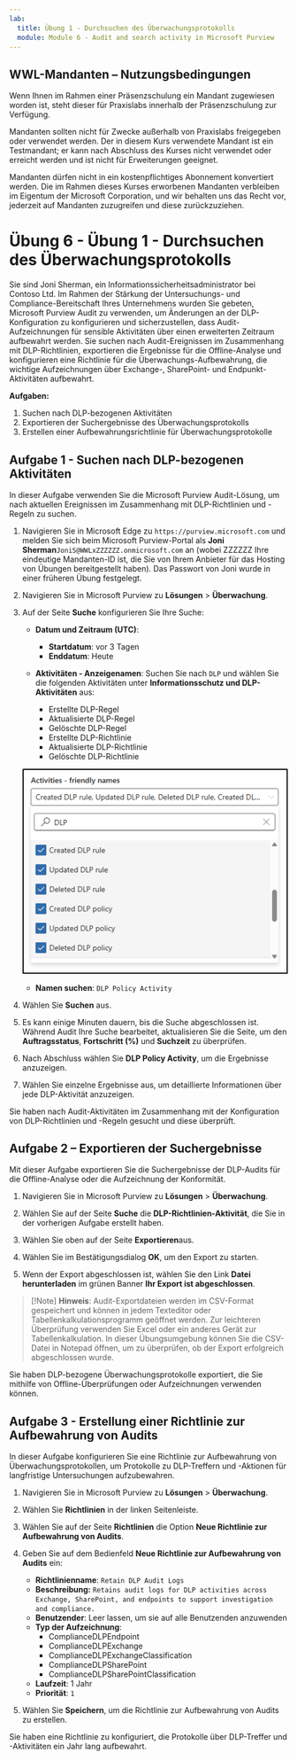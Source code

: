 ```yaml
---
lab:
  title: Übung 1 - Durchsuchen des Überwachungsprotokolls
  module: Module 6 - Audit and search activity in Microsoft Purview
---
```


## WWL-Mandanten – Nutzungsbedingungen

Wenn Ihnen im Rahmen einer Präsenzschulung ein Mandant zugewiesen worden ist, steht dieser für Praxislabs innerhalb der Präsenzschulung zur Verfügung.

Mandanten sollten nicht für Zwecke außerhalb von Praxislabs freigegeben oder verwendet werden. Der in diesem Kurs verwendete Mandant ist ein Testmandant; er kann nach Abschluss des Kurses nicht verwendet oder erreicht werden und ist nicht für Erweiterungen geeignet.

Mandanten dürfen nicht in ein kostenpflichtiges Abonnement konvertiert werden. Die im Rahmen dieses Kurses erworbenen Mandanten verbleiben im Eigentum der Microsoft Corporation, und wir behalten uns das Recht vor, jederzeit auf Mandanten zuzugreifen und diese zurückzuziehen.

# Übung 6 - Übung 1 - Durchsuchen des Überwachungsprotokolls

Sie sind Joni Sherman, ein Informationssicherheitsadministrator bei Contoso Ltd. Im Rahmen der Stärkung der Untersuchungs- und Compliance-Bereitschaft Ihres Unternehmens wurden Sie gebeten, Microsoft Purview Audit zu verwenden, um Änderungen an der DLP-Konfiguration zu konfigurieren und sicherzustellen, dass Audit-Aufzeichnungen für sensible Aktivitäten über einen erweiterten Zeitraum aufbewahrt werden. Sie suchen nach Audit-Ereignissen im Zusammenhang mit DLP-Richtlinien, exportieren die Ergebnisse für die Offline-Analyse und konfigurieren eine Richtlinie für die Überwachungs-Aufbewahrung, die wichtige Aufzeichnungen über Exchange-, SharePoint- und Endpunkt-Aktivitäten aufbewahrt.

**Aufgaben:**

1. Suchen nach DLP-bezogenen Aktivitäten
1. Exportieren der Suchergebnisse des Überwachungsprotokolls
1. Erstellen einer Aufbewahrungsrichtlinie für Überwachungsprotokolle

## Aufgabe 1 - Suchen nach DLP-bezogenen Aktivitäten

In dieser Aufgabe verwenden Sie die Microsoft Purview Audit-Lösung, um nach aktuellen Ereignissen im Zusammenhang mit DLP-Richtlinien und -Regeln zu suchen.

1. Navigieren Sie in Microsoft Edge zu `https://purview.microsoft.com` und melden Sie sich beim Microsoft Purview-Portal als **Joni Sherman**`JoniS@WWLxZZZZZZ.onmicrosoft.com` an (wobei ZZZZZZ Ihre eindeutige Mandanten-ID ist, die Sie von Ihrem Anbieter für das Hosting von Übungen bereitgestellt haben). Das Passwort von Joni wurde in einer früheren Übung festgelegt.

1. Navigieren Sie in Microsoft Purview zu **Lösungen** > **Überwachung**.

1. Auf der Seite **Suche** konfigurieren Sie Ihre Suche:

   - **Datum und Zeitraum (UTC)**:

     - **Startdatum**: vor 3 Tagen
     - **Enddatum**: Heute

   - **Aktivitäten - Anzeigenamen**: Suchen Sie nach `DLP` und wählen Sie die folgenden Aktivitäten unter **Informationsschutz und DLP-Aktivitäten** aus:

     - Erstellte DLP-Regel
     - Aktualisierte DLP-Regel
     - Gelöschte DLP-Regel
     - Erstellte DLP-Richtlinie
     - Aktualisierte DLP-Richtlinie
     - Gelöschte DLP-Richtlinie

   ![Der Screenshot zeigt die DLP-Aktivitäten, die in Audit ausgewählt werden können.](../Media/audit-dlp-search.png)

   - **Namen suchen**: `DLP Policy Activity`

1. Wählen Sie **Suchen** aus.

1. Es kann einige Minuten dauern, bis die Suche abgeschlossen ist. Während Audit Ihre Suche bearbeitet, aktualisieren Sie die Seite, um den **Auftragsstatus**, **Fortschritt (%)** und **Suchzeit** zu überprüfen.

1. Nach Abschluss wählen Sie **DLP Policy Activity**, um die Ergebnisse anzuzeigen.

1. Wählen Sie einzelne Ergebnisse aus, um detaillierte Informationen über jede DLP-Aktivität anzuzeigen.

Sie haben nach Audit-Aktivitäten im Zusammenhang mit der Konfiguration von DLP-Richtlinien und -Regeln gesucht und diese überprüft.

## Aufgabe 2 – Exportieren der Suchergebnisse

Mit dieser Aufgabe exportieren Sie die Suchergebnisse der DLP-Audits für die Offline-Analyse oder die Aufzeichnung der Konformität.

1. Navigieren Sie in Microsoft Purview zu **Lösungen** > **Überwachung**.

1. Wählen Sie auf der Seite **Suche** die **DLP-Richtlinien-Aktivität**, die Sie in der vorherigen Aufgabe erstellt haben.

1. Wählen Sie oben auf der Seite **Exportieren**aus.

1. Wählen Sie im Bestätigungsdialog **OK**, um den Export zu starten.

1. Wenn der Export abgeschlossen ist, wählen Sie den Link **Datei herunterladen** im grünen Banner **Ihr Export ist abgeschlossen**.

 > [!Note] **Hinweis**: Audit-Exportdateien werden im CSV-Format gespeichert und können in jedem Texteditor oder Tabellenkalkulationsprogramm geöffnet werden. Zur leichteren Überprüfung verwenden Sie Excel oder ein anderes Gerät zur Tabellenkalkulation. In dieser Übungsumgebung können Sie die CSV-Datei in Notepad öffnen, um zu überprüfen, ob der Export erfolgreich abgeschlossen wurde.

Sie haben DLP-bezogene Überwachungsprotokolle exportiert, die Sie mithilfe von Offline-Überprüfungen oder Aufzeichnungen verwenden können.

## Aufgabe 3 - Erstellung einer Richtlinie zur Aufbewahrung von Audits

In dieser Aufgabe konfigurieren Sie eine Richtlinie zur Aufbewahrung von Überwachungsprotokollen, um Protokolle zu DLP-Treffern und -Aktionen für langfristige Untersuchungen aufzubewahren.

1. Navigieren Sie in Microsoft Purview zu **Lösungen** > **Überwachung**.

1. Wählen Sie **Richtlinien** in der linken Seitenleiste.

1. Wählen Sie auf der Seite **Richtlinien** die Option **Neue Richtlinie zur Aufbewahrung von Audits**.

1. Geben Sie auf dem Bedienfeld **Neue Richtlinie zur Aufbewahrung von Audits** ein:

   - **Richtlinienname**: `Retain DLP Audit Logs`
   - **Beschreibung:** `Retains audit logs for DLP activities across Exchange, SharePoint, and endpoints to support investigation and compliance.`
   - **Benutzender**: Leer lassen, um sie auf alle Benutzenden anzuwenden
   - **Typ der Aufzeichnung**:
      - ComplianceDLPEndpoint
      - ComplianceDLPExchange
      - ComplianceDLPExchangeClassification
      - ComplianceDLPSharePoint
      - ComplianceDLPSharePointClassification
   - **Laufzeit**: 1 Jahr
   - **Priorität**: `1`

1. Wählen Sie **Speichern**, um die Richtlinie zur Aufbewahrung von Audits zu erstellen.

Sie haben eine Richtlinie zu konfiguriert, die Protokolle über DLP-Treffer und -Aktivitäten ein Jahr lang aufbewahrt.
